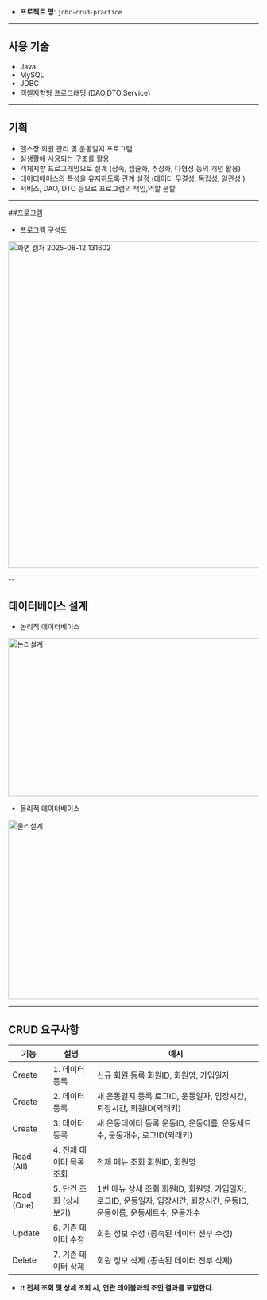 - **프로젝트 명**: `jdbc-crud-practice`
---

## 사용 기술

- Java  
- MySQL  
- JDBC
- 객첻지향형 프로그래밍 (DAO,DTO,Service)

---

## 기획

- 헬스장 회원 관리 및 운동일지 프로그램
- 실생활에 사용되는 구조를 활용
- 객체지향 프로그래밍으로 설계 (상속, 캡슐화, 추상화, 다형성 등의 개념 활용)
- 데이터베이스의 특성을 유지하도록 관계 설정 (데이터 무결성, 독립성, 일관성 )
- 서비스, DAO, DTO 등으로 프로그램의 책임,역할 분할

---

##프로그램
- 프로그램 구성도
  
<img width="1180" height="656" alt="화면 캡처 2025-08-12 131602" src="https://github.com/user-attachments/assets/550ca945-2597-4934-bd5f-f9778c147e58" />

--
## 데이터베이스 설계
- 논리적 데이터베이스

<img width="1045" height="317" alt="논리설계" src="https://github.com/user-attachments/assets/d51843fd-12c6-43d8-b7cb-08639f6f858e" />

- 물리적 데이터베이스
  
<img width="1036" height="360" alt="물리설계" src="https://github.com/user-attachments/assets/9ce858a8-f785-4c28-a124-2096bd9137f3" />

---

## CRUD 요구사항

| 기능       | 설명                  | 예시     |
|------------|-----------------------|------------------|
| Create     | 1. 데이터 등록            |신규 회원 등록     회원ID, 회원명, 가입일자 
| Create     | 2. 데이터 등록            |새 운동일지  등록  로그ID, 운동일자, 입장시간, 퇴장시간, 회원ID(외래키)
| Create     | 3. 데이터 등록            |새 운동데이터 등록 운동ID, 운동이름, 운동세트수, 운동개수, 로그ID(외래키)
| Read (All) | 4. 전체 데이터 목록 조회  |전체 메뉴 조회      회원ID, 회원명
| Read (One) | 5. 단건 조회 (상세 보기)  |1번 메뉴 상세 조회  회원ID, 회원명, 가입일자, 로그ID, 운동일자, 입장시간, 퇴장시간, 운동ID, 운동이름, 운동세트수, 운동개수
| Update     | 6. 기존 데이터 수정       |회원 정보 수정  (종속된 데이터 전부 수정)
| Delete     | 7. 기존 데이터 삭제       |회원 정보 삭제  (종속된 데이터 전부 삭제)

- ❗❗ **전체 조회 및 상세 조회 시, 연관 테이블과의 조인 결과를 포함한다.**


